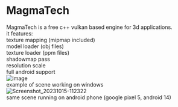 # MagmaTech
MagmaTech is a free c++ vulkan based engine for 3d applications.  
it features:  
texture mapping (mipmap included)  
model loader (obj files)  
texture loader (ppm files)  
shadowmap pass  
resolution scale  
full android support  
![image](https://github.com/VitionVlad/MagmaTech/assets/48290199/b7573969-a2b8-4968-9247-cf7192148da3)  
example of scene working on windows  
![Screenshot_20231015-112322](https://github.com/VitionVlad/MagmaTech/assets/48290199/c9d2caad-e6b5-462b-83c2-d80eaf726e04)  
same scene running on android phone (google pixel 5, android 14)  

